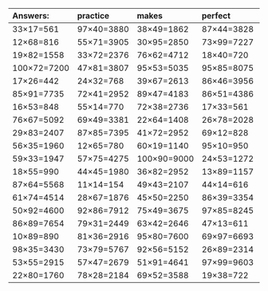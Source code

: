 | Answers: | practice | makes | perfect | ! |
| :--- | :--- | :--- | :--- | :--- |
| 33×17=561 | 97×40=3880 | 38×49=1862 | 87×44=3828 | 30×66=1980 | 
| 12×68=816 | 55×71=3905 | 30×95=2850 | 73×99=7227 | 99×55=5445 | 
| 19×82=1558 | 33×72=2376 | 76×62=4712 | 18×40=720 | 23×82=1886 | 
| 100×72=7200 | 47×81=3807 | 95×53=5035 | 95×85=8075 | 58×31=1798 | 
| 17×26=442 | 24×32=768 | 39×67=2613 | 86×46=3956 | 59×59=3481 | 
| 85×91=7735 | 72×41=2952 | 89×47=4183 | 86×51=4386 | 74×88=6512 | 
| 16×53=848 | 55×14=770 | 72×38=2736 | 17×33=561 | 32×24=768 | 
| 76×67=5092 | 69×49=3381 | 22×64=1408 | 26×78=2028 | 100×74=7400 | 
| 29×83=2407 | 87×85=7395 | 41×72=2952 | 69×12=828 | 88×15=1320 | 
| 56×35=1960 | 12×65=780 | 60×19=1140 | 95×10=950 | 59×44=2596 | 
| 59×33=1947 | 57×75=4275 | 100×90=9000 | 24×53=1272 | 35×51=1785 | 
| 18×55=990 | 44×45=1980 | 36×82=2952 | 13×89=1157 | 78×98=7644 | 
| 87×64=5568 | 11×14=154 | 49×43=2107 | 44×14=616 | 89×73=6497 | 
| 61×74=4514 | 28×67=1876 | 45×50=2250 | 86×39=3354 | 43×10=430 | 
| 50×92=4600 | 92×86=7912 | 75×49=3675 | 97×85=8245 | 33×99=3267 | 
| 86×89=7654 | 79×31=2449 | 63×42=2646 | 47×13=611 | 84×100=8400 | 
| 10×89=890 | 81×36=2916 | 95×80=7600 | 69×97=6693 | 93×24=2232 | 
| 98×35=3430 | 73×79=5767 | 92×56=5152 | 26×89=2314 | 25×15=375 | 
| 53×55=2915 | 57×47=2679 | 51×91=4641 | 97×99=9603 | 71×74=5254 | 
| 22×80=1760 | 78×28=2184 | 69×52=3588 | 19×38=722 | 55×100=5500 | 
